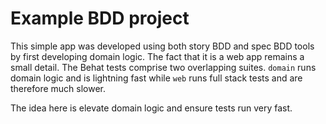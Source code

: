# Example BDD project

This simple app was developed using both story BDD and spec BDD tools by first developing domain logic. 
The fact that it is a web app remains a small detail. The Behat tests comprise two overlapping suites. 
`domain` runs domain logic and is lightning fast while `web` runs full stack tests and are therefore much slower.

The idea here is elevate domain logic and ensure tests run very fast.
